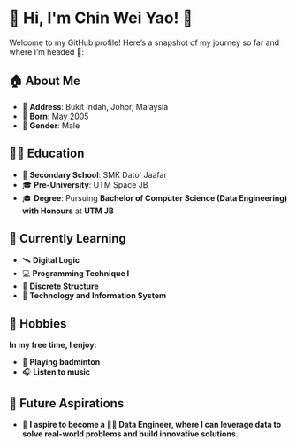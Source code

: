# 🌟 Hi, I'm Chin Wei Yao! 👋  

Welcome to my GitHub profile! Here’s a snapshot of my journey so far and where I’m headed 🚀:  

## 🏠 **About Me**  
- 📍 **Address**: Bukit Indah, Johor, Malaysia  
- 🎂 **Born**: May 2005
- 👨 **Gender**: Male 

## 👨‍🎓 **Education**  
- 🏫 **Secondary School**: SMK Dato' Jaafar  
- 🎓 **Pre-University**: UTM Space JB  
- 🎓 **Degree**: Pursuing **Bachelor of Computer Science (Data Engineering) with Honours** at **UTM JB**  

## 🎯 **Currently Learning**  
- 🛰️ **Digital Logic**  
- 💻 **Programming Technique I**  
- 📝 **Discrete Structure**  
- 📖 **Technology and Information System**  

## 🎨 **Hobbies**  
**In my free time, I enjoy:** 
- 🏸 **Playing badminton**
- 🎧 **Listen to music**

## 🌟 **Future Aspirations**  
- 🚀 **I aspire to become a 🧑‍💻 **Data Engineer**, where I can leverage data to solve real-world problems and build innovative solutions.**
  
